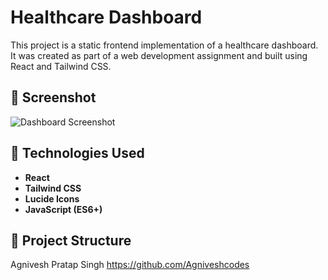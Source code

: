 # Healthcare Dashboard

This project is a static frontend implementation of a healthcare dashboard. It was created as part of a web development assignment and built using React and Tailwind CSS.

## 📸 Screenshot

![Dashboard Screenshot](./screenshot.png)

## 🔧 Technologies Used

- **React**
- **Tailwind CSS**
- **Lucide Icons**
- **JavaScript (ES6+)**

## 📁 Project Structure

Agnivesh Pratap Singh
https://github.com/Agniveshcodes